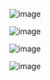 ![image](https://github.com/princit/Youtube_Cources/assets/29123911/fbbc905f-210e-470f-9feb-18db894a092c)

![image](https://github.com/princit/Youtube_Cources/assets/29123911/ab7a42c1-0a1f-4c51-ad74-a89ea5e5098d)

![image](https://github.com/princit/Youtube_Cources/assets/29123911/b14b6cbe-d860-4640-ad10-0385370a91bc)

![image](https://github.com/princit/Youtube_Cources/assets/29123911/d5ecff7f-a0ea-4af0-9851-65722f582718)




